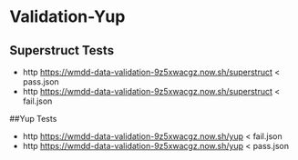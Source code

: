 # Validation-Yup

## Superstruct Tests

- http https://wmdd-data-validation-9z5xwacgz.now.sh/superstruct < pass.json
- http https://wmdd-data-validation-9z5xwacgz.now.sh/superstruct < fail.json

##Yup Tests

- http https://wmdd-data-validation-9z5xwacgz.now.sh/yup < fail.json
- http https://wmdd-data-validation-9z5xwacgz.now.sh/yup < pass.json

